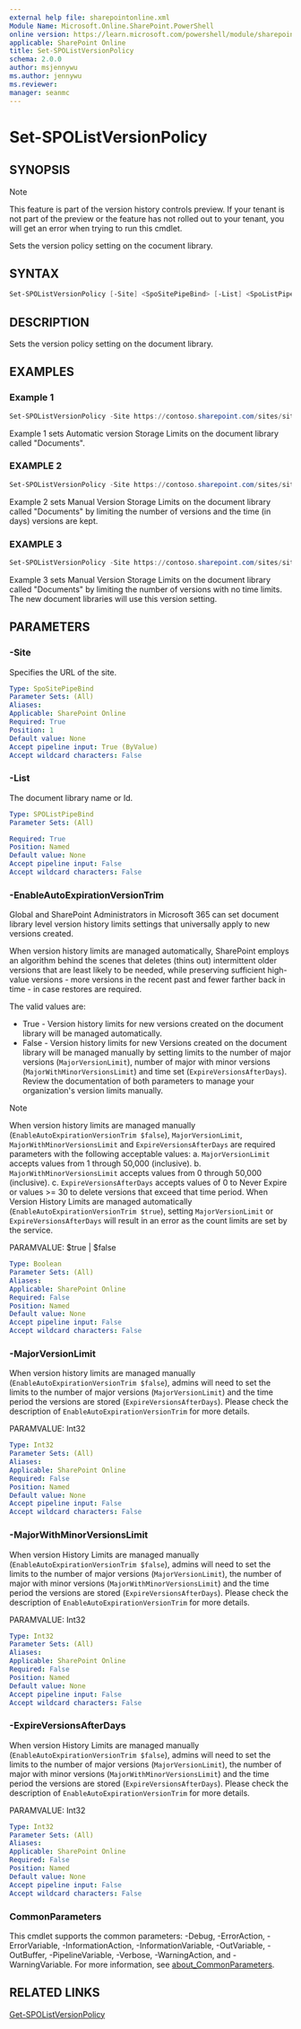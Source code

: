 ```yaml
---
external help file: sharepointonline.xml
Module Name: Microsoft.Online.SharePoint.PowerShell
online version: https://learn.microsoft.com/powershell/module/sharepoint-online/set-spolistversionpolicy
applicable: SharePoint Online
title: Set-SPOListVersionPolicy
schema: 2.0.0
author: msjennywu
ms.author: jennywu
ms.reviewer:
manager: seanmc
---
```


# Set-SPOListVersionPolicy

## SYNOPSIS

> [!NOTE]
> This feature is part of the version history controls preview. If your tenant is not part of the preview or the feature has not rolled out to your tenant, you will get an error when trying to run this cmdlet.

Sets the version policy setting on the cocument library.

## SYNTAX

```powershell
Set-SPOListVersionPolicy [-Site] <SpoSitePipeBind> [-List] <SpoListPipeBind> [-EnableAutoExpirationVersionTrim <Boolean>] [-MajorVersionLimit <int>] [-MajorWithMinorVersionsLimit <int>] [-ExpireVersionsAfterDays <int>] [<CommonParameters>]
```

## DESCRIPTION

Sets the version policy setting on the document library.

## EXAMPLES

### Example 1
```powershell
Set-SPOListVersionPolicy -Site https://contoso.sharepoint.com/sites/site1 -List "Documents" -EnableAutoExpirationVersionTrim $true
```
Example 1 sets Automatic version Storage Limits on the document library called "Documents".

### EXAMPLE 2

```powershell
Set-SPOListVersionPolicy -Site https://contoso.sharepoint.com/sites/site1 -List "Documents" -EnableAutoExpirationVersionTrim $false -MajorVersionLimit 500 -MajorWithMinorVersionsLimit 20 -ExpireVersionsAfterDays 30
```

Example 2 sets Manual Version Storage Limits on the document library called "Documents" by limiting the number of versions and the time (in days) versions are kept.

### EXAMPLE 3

```powershell
Set-SPOListVersionPolicy -Site https://contoso.sharepoint.com/sites/site1 -List "Documents" -EnableAutoExpirationVersionTrim $false -MajorVersionLimit 500 -MajorWithMinorVersionsLimit 20 -ExpireVersionsAfterDays 0
```

Example 3 sets Manual Version Storage Limits on the document library called "Documents" by limiting the number of versions with no time limits. The new document libraries will use this version setting.

## PARAMETERS

### -Site

Specifies the URL of the site.

```yaml
Type: SpoSitePipeBind
Parameter Sets: (All)
Aliases:
Applicable: SharePoint Online
Required: True
Position: 1
Default value: None
Accept pipeline input: True (ByValue)
Accept wildcard characters: False
```

### -List

The document library name or Id.

```yaml
Type: SPOListPipeBind
Parameter Sets: (All)

Required: True
Position: Named
Default value: None
Accept pipeline input: False
Accept wildcard characters: False
```

### -EnableAutoExpirationVersionTrim
Global and SharePoint Administrators in Microsoft 365 can set document library level version history limits settings that universally apply to new versions created.

When version history limits are managed automatically, SharePoint employs an algorithm behind the scenes that deletes (thins out) intermittent older versions that are least likely to be needed, while preserving sufficient high-value versions - more versions in the recent past and fewer farther back in time - in case restores are required.

The valid values are:

- True - Version history limits for new versions created on the document library will be managed automatically.
- False - Version history limits for new Versions created on the document library will be managed manually by setting limits to the number of major versions (`MajorVersionLimit`), number of major with minor versions (`MajorWithMinorVersionsLimit`) and time set (`ExpireVersionsAfterDays`).  Review the documentation of both parameters to manage your organization's version limits manually.  

> [!NOTE]
> When version history limits are managed manually (`EnableAutoExpirationVersionTrim $false`), `MajorVersionLimit`, `MajorWithMinorVersionsLimit` and `ExpireVersionsAfterDays` are required parameters with the following acceptable values:
> a. `MajorVersionLimit` accepts values from 1 through 50,000 (inclusive).
> b. `MajorWithMinorVersionsLimit` accepts values from 0 through 50,000 (inclusive).
> c. `ExpireVersionsAfterDays` accepts values of 0 to Never Expire or values >= 30 to delete versions that exceed that time period.
> When Version History Limits are managed automatically (`EnableAutoExpirationVersionTrim $true`), setting `MajorVersionLimit` or `ExpireVersionsAfterDays` will result in an error as the count limits are set by the service.

PARAMVALUE: $true | $false

```yaml
Type: Boolean
Parameter Sets: (All)
Aliases:
Applicable: SharePoint Online
Required: False
Position: Named
Default value: None
Accept pipeline input: False
Accept wildcard characters: False
```

### -MajorVersionLimit
When version history limits are managed manually (`EnableAutoExpirationVersionTrim $false`), admins will need to set the limits to the number of major versions (`MajorVersionLimit`) and the time period the versions are stored (`ExpireVersionsAfterDays`). Please check the description of `EnableAutoExpirationVersionTrim` for more details.

PARAMVALUE: Int32

```yaml
Type: Int32
Parameter Sets: (All)
Aliases:
Applicable: SharePoint Online
Required: False
Position: Named
Default value: None
Accept pipeline input: False
Accept wildcard characters: False
```

### -MajorWithMinorVersionsLimit
When version History Limits are managed manually (`EnableAutoExpirationVersionTrim $false`), admins will need to set the limits to the number of major versions (`MajorVersionLimit`), the number of major with minor versions (`MajorWithMinorVersionsLimit`) and the time period the versions are stored (`ExpireVersionsAfterDays`). Please check the description of `EnableAutoExpirationVersionTrim` for more details.

PARAMVALUE: Int32

```yaml
Type: Int32
Parameter Sets: (All)
Aliases:
Applicable: SharePoint Online
Required: False
Position: Named
Default value: None
Accept pipeline input: False
Accept wildcard characters: False
```

### -ExpireVersionsAfterDays
When version History Limits are managed manually (`EnableAutoExpirationVersionTrim $false`), admins will need to set the limits to the number of major versions (`MajorVersionLimit`), the number of major with minor versions (`MajorWithMinorVersionsLimit`) and the time period the versions are stored (`ExpireVersionsAfterDays`). Please check the description of `EnableAutoExpirationVersionTrim` for more details.

PARAMVALUE: Int32

```yaml
Type: Int32
Parameter Sets: (All)
Aliases:
Applicable: SharePoint Online
Required: False
Position: Named
Default value: None
Accept pipeline input: False
Accept wildcard characters: False
```

### CommonParameters

This cmdlet supports the common parameters: -Debug, -ErrorAction, -ErrorVariable, -InformationAction, -InformationVariable, -OutVariable, -OutBuffer, -PipelineVariable, -Verbose, -WarningAction, and -WarningVariable. For more information, see [about_CommonParameters](https://go.microsoft.com/fwlink/?LinkID=113216).

## RELATED LINKS

[Get-SPOListVersionPolicy](Get-SPOListVersionPolicy.md)